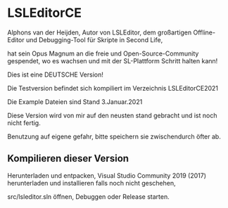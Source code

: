 # LSLEditorCE
Alphons van der Heijden, Autor von LSLEditor, dem großartigen Offline-Editor und Debugging-Tool für Skripte in Second Life, 

hat sein Opus Magnum an die freie und Open-Source-Community gespendet, wo es wachsen und mit der SL-Plattform Schritt halten kann!

Dies ist eine DEUTSCHE Version!

Die Testversion befindet sich kompiliert im Verzeichnis LSLEditorCE2021

Die Example Dateien sind Stand 3.Januar.2021

Diese Version wird von mir auf den neusten stand gebracht und ist noch nicht fertig.

Benutzung auf eigene gefahr, bitte speichern sie zwischendurch öfter ab.


## Kompilieren dieser Version
Herunterladen und entpacken, Visual Studio Community 2019 (2017) herunterladen und installieren falls noch nicht geschehen, 

src/lsleditor.sln öffnen, Debuggen oder Release starten.
